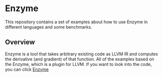 # Enzyme
This repository contains a set of examples about how to use Enzyme in different languages and some benchmarks.

## Overview
Enzyme is a tool that takes arbitrary existing code as LLVM IR and computes the derivative (and gradient) of that function.
All of the examples based on the Enzyme, which is a plugin for LLVM. If you want to look into the code, you can click [Enzyme](https://github.com/EnzymeAD/Enzyme)

